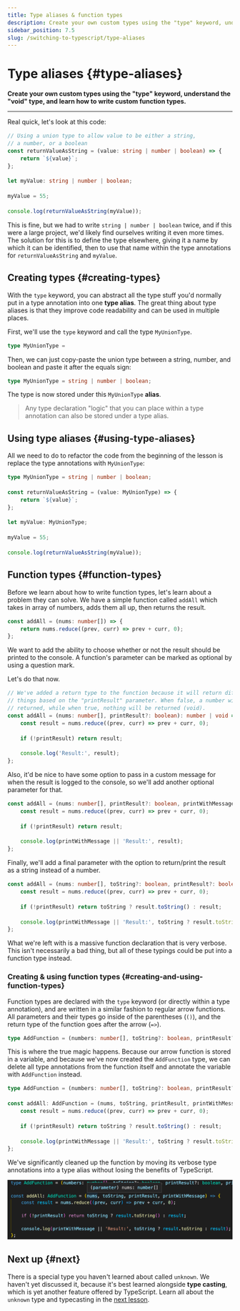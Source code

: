 ```yaml
---
title: Type aliases & function types
description: Create your own custom types using the "type" keyword, understand the "void" type, and learn how to write custom function types.
sidebar_position: 7.5
slug: /switching-to-typescript/type-aliases
---
```


# Type aliases {#type-aliases}

**Create your own custom types using the "type" keyword, understand the "void" type, and learn how to write custom function types.**

---

Real quick, let's look at this code:

```ts
// Using a union type to allow value to be either a string,
// a number, or a boolean
const returnValueAsString = (value: string | number | boolean) => {
    return `${value}`;
};

let myValue: string | number | boolean;

myValue = 55;

console.log(returnValueAsString(myValue));
```

This is fine, but we had to write `string | number | boolean` twice, and if this were a large project, we'd likely find ourselves writing it even more times. The solution for this is to define the type elsewhere, giving it a name by which it can be identified, then to use that name within the type annotations for `returnValueAsString` and `myValue`.

## Creating types {#creating-types}

With the `type` keyword, you can abstract all the type stuff you'd normally put in a type annotation into one **type alias**. The great thing about type aliases is that they improve code readability and can be used in multiple places.

First, we'll use the `type` keyword and call the type `MyUnionType`.

```ts
type MyUnionType =
```

Then, we can just copy-paste the union type between a string, number, and boolean and paste it after the equals sign:

```ts
type MyUnionType = string | number | boolean;
```

The type is now stored under this `MyUnionType` **alias**.

> Any type declaration "logic" that you can place within a type annotation can also be stored under a type alias.

## Using type aliases {#using-type-aliases}

All we need to do to refactor the code from the beginning of the lesson is replace the type annotations with `MyUnionType`:

```ts
type MyUnionType = string | number | boolean;

const returnValueAsString = (value: MyUnionType) => {
    return `${value}`;
};

let myValue: MyUnionType;

myValue = 55;

console.log(returnValueAsString(myValue));
```

## Function types {#function-types}

Before we learn about how to write function types, let's learn about a problem they can solve. We have a simple function called `addAll` which takes in array of numbers, adds them all up, then returns the result.

```ts
const addAll = (nums: number[]) => {
    return nums.reduce((prev, curr) => prev + curr, 0);
};
```

We want to add the ability to choose whether or not the result should be printed to the console. A function's parameter can be marked as optional by using a question mark.

Let's do that now.

```ts
// We've added a return type to the function because it will return different
// things based on the "printResult" parameter. When false, a number will be
// returned, while when true, nothing will be returned (void).
const addAll = (nums: number[], printResult?: boolean): number | void => {
    const result = nums.reduce((prev, curr) => prev + curr, 0);

    if (!printResult) return result;

    console.log('Result:', result);
};
```

Also, it'd be nice to have some option to pass in a custom message for when the result is logged to the console, so we'll add another optional parameter for that.

```ts
const addAll = (nums: number[], printResult?: boolean, printWithMessage?: string): number | void => {
    const result = nums.reduce((prev, curr) => prev + curr, 0);

    if (!printResult) return result;

    console.log(printWithMessage || 'Result:', result);
};
```

Finally, we'll add a final parameter with the option to return/print the result as a string instead of a number.

```ts
const addAll = (nums: number[], toString?: boolean, printResult?: boolean, printWithMessage?: string): number | string | void => {
    const result = nums.reduce((prev, curr) => prev + curr, 0);

    if (!printResult) return toString ? result.toString() : result;

    console.log(printWithMessage || 'Result:', toString ? result.toString : result);
};
```

What we're left with is a massive function declaration that is very verbose. This isn't necessarily a bad thing, but all of these typings could be put into a function type instead.

### Creating & using function types {#creating-and-using-function-types}

Function types are declared with the `type` keyword (or directly within a type annotation), and are written in a similar fashion to regular arrow functions. All parameters and their types go inside of the parentheses (`()`), and the return type of the function goes after the arrow (`=>`).

```ts
type AddFunction = (numbers: number[], toString?: boolean, printResult?: boolean, printWithMessage?: string) => number | string | void;
```

This is where the true magic happens. Because our arrow function is stored in a variable, and because we've now created the `AddFunction` type, we can delete all type annotations from the function itself and annotate the variable with `AddFunction` instead.

```ts
type AddFunction = (numbers: number[], toString?: boolean, printResult?: boolean, printWithMessage?: string) => number | string | void;

const addAll: AddFunction = (nums, toString, printResult, printWithMessage) => {
    const result = nums.reduce((prev, curr) => prev + curr, 0);

    if (!printResult) return toString ? result.toString() : result;

    console.log(printWithMessage || 'Result:', toString ? result.toString : result);
};
```

We've significantly cleaned up the function by moving its verbose type annotations into a type alias without losing the benefits of TypeScript.

![Parameter type](./images/parameter-type.png)

## Next up {#next}

There is a special type you haven't learned about called `unknown`. We haven't yet discussed it, because it's best learned alongside **type casting**, which is yet another feature offered by TypeScript. Learn all about the `unknown` type and typecasting in the [next lesson](./unknown_and_type_assertions.md).
